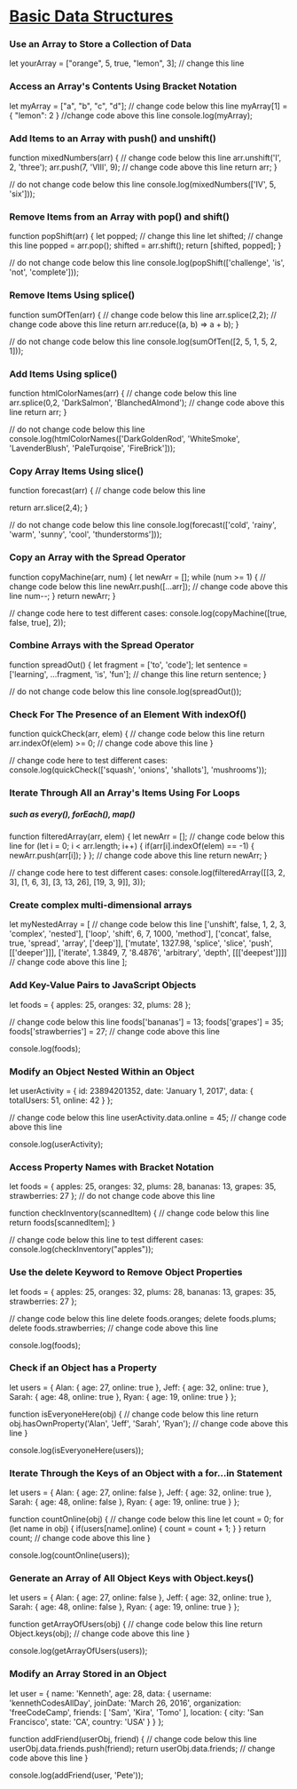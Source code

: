 # [Basic Data Structures](https://learn.freecodecamp.org/javascript-algorithms-and-data-structures/basic-data-structures)
### Use an Array to Store a Collection of Data
let yourArray = ["orange", 5, true, "lemon", 3]; // change this line

### Access an Array's Contents Using Bracket Notation
let myArray = ["a", "b", "c", "d"];
// change code below this line
myArray[1] = { "lemon": 2 }
//change code above this line
console.log(myArray);

### Add Items to an Array with push() and unshift()
function mixedNumbers(arr) {
  // change code below this line
  arr.unshift('I', 2, 'three');
  arr.push(7, 'VIII', 9);
  // change code above this line
  return arr;
}

// do not change code below this line
console.log(mixedNumbers(['IV', 5, 'six']));

### Remove Items from an Array with pop() and shift()
function popShift(arr) {
  let popped; // change this line
  let shifted; // change this line
  popped = arr.pop();
  shifted = arr.shift();
  return [shifted, popped];
}

// do not change code below this line
console.log(popShift(['challenge', 'is', 'not', 'complete']));

### Remove Items Using splice()
function sumOfTen(arr) {
  // change code below this line
  arr.splice(2,2);
  // change code above this line
  return arr.reduce((a, b) => a + b);
}

// do not change code below this line
console.log(sumOfTen([2, 5, 1, 5, 2, 1]));

### Add Items Using splice()
function htmlColorNames(arr) {
  // change code below this line
  arr.splice(0,2, 'DarkSalmon', 'BlanchedAlmond');
  // change code above this line
  return arr;
}

// do not change code below this line
console.log(htmlColorNames(['DarkGoldenRod', 'WhiteSmoke', 'LavenderBlush', 'PaleTurqoise', 'FireBrick']));

### Copy Array Items Using slice()
function forecast(arr) {
  // change code below this line

  return arr.slice(2,4);
}

// do not change code below this line
console.log(forecast(['cold', 'rainy', 'warm', 'sunny', 'cool', 'thunderstorms']));

### Copy an Array with the Spread Operator
function copyMachine(arr, num) {
  let newArr = [];
  while (num >= 1) {
    // change code below this line
    newArr.push([...arr]);
    // change code above this line
    num--;
  }
  return newArr;
}

// change code here to test different cases:
console.log(copyMachine([true, false, true], 2));

### Combine Arrays with the Spread Operator
function spreadOut() {
  let fragment = ['to', 'code'];
  let sentence = ['learning', ...fragment, 'is', 'fun']; // change this line
  return sentence;
}

// do not change code below this line
console.log(spreadOut());

### Check For The Presence of an Element With indexOf()
function quickCheck(arr, elem) {
  // change code below this line
  return arr.indexOf(elem) >= 0;
  // change code above this line
}

// change code here to test different cases:
console.log(quickCheck(['squash', 'onions', 'shallots'], 'mushrooms'));

### Iterate Through All an Array's Items Using For Loops
##### such as every(), forEach(), map()
function filteredArray(arr, elem) {
  let newArr = [];
  // change code below this line
  for (let i = 0; i < arr.length; i++) {
    if(arr[i].indexOf(elem) == -1) {
      newArr.push(arr[i]);
    }
  };
  // change code above this line
  return newArr;
}

// change code here to test different cases:
console.log(filteredArray([[3, 2, 3], [1, 6, 3], [3, 13, 26], [19, 3, 9]], 3));

### Create complex multi-dimensional arrays
let myNestedArray = [
  // change code below this line
  ['unshift', false, 1, 2, 3, 'complex', 'nested'],
  ['loop', 'shift', 6, 7, 1000, 'method'],
  ['concat', false, true, 'spread', 'array', ['deep']],
  ['mutate', 1327.98, 'splice', 'slice', 'push', [['deeper']]],
  ['iterate', 1.3849, 7, '8.4876', 'arbitrary', 'depth', [[['deepest']]]]
  // change code above this line
];

### Add Key-Value Pairs to JavaScript Objects
let foods = {
  apples: 25,
  oranges: 32,
  plums: 28
};

// change code below this line
foods['bananas'] = 13;
foods['grapes'] = 35;
foods['strawberries'] = 27;
// change code above this line

console.log(foods);

### Modify an Object Nested Within an Object
let userActivity = {
  id: 23894201352,
  date: 'January 1, 2017',
  data: {
    totalUsers: 51,
    online: 42
  }
};

// change code below this line
userActivity.data.online = 45;
// change code above this line

console.log(userActivity);

### Access Property Names with Bracket Notation
let foods = {
  apples: 25,
  oranges: 32,
  plums: 28,
  bananas: 13,
  grapes: 35,
  strawberries: 27
};
// do not change code above this line

function checkInventory(scannedItem) {
  // change code below this line
  return foods[scannedItem];
}

// change code below this line to test different cases:
console.log(checkInventory("apples"));

### Use the delete Keyword to Remove Object Properties
let foods = {
  apples: 25,
  oranges: 32,
  plums: 28,
  bananas: 13,
  grapes: 35,
  strawberries: 27
};

// change code below this line
delete foods.oranges;
delete foods.plums;
delete foods.strawberries;
// change code above this line

console.log(foods);

### Check if an Object has a Property
let users = {
  Alan: {
    age: 27,
    online: true
  },
  Jeff: {
    age: 32,
    online: true
  },
  Sarah: {
    age: 48,
    online: true
  },
  Ryan: {
    age: 19,
    online: true
  }
};

function isEveryoneHere(obj) {
  // change code below this line
  return obj.hasOwnProperty('Alan', 'Jeff', 'Sarah', 'Ryan');
  // change code above this line
}

console.log(isEveryoneHere(users));

### Iterate Through the Keys of an Object with a for...in Statement
let users = {
  Alan: {
    age: 27,
    online: false
  },
  Jeff: {
    age: 32,
    online: true
  },
  Sarah: {
    age: 48,
    online: false
  },
  Ryan: {
    age: 19,
    online: true
  }
};

function countOnline(obj) {
  // change code below this line
  let count = 0;
  for (let name in obj) {
    if(users[name].online) {
      count = count + 1;
    }
  }
  return count;
  // change code above this line
}

console.log(countOnline(users));

### Generate an Array of All Object Keys with Object.keys()
let users = {
  Alan: {
    age: 27,
    online: false
  },
  Jeff: {
    age: 32,
    online: true
  },
  Sarah: {
    age: 48,
    online: false
  },
  Ryan: {
    age: 19,
    online: true
  }
};

function getArrayOfUsers(obj) {
  // change code below this line
  return Object.keys(obj);
  // change code above this line
}

console.log(getArrayOfUsers(users));

### Modify an Array Stored in an Object
let user = {
  name: 'Kenneth',
  age: 28,
  data: {
    username: 'kennethCodesAllDay',
    joinDate: 'March 26, 2016',
    organization: 'freeCodeCamp',
    friends: [
      'Sam',
      'Kira',
      'Tomo'
    ],
    location: {
      city: 'San Francisco',
      state: 'CA',
      country: 'USA'
    }
  }
};

function addFriend(userObj, friend) {
  // change code below this line  
  userObj.data.friends.push(friend);
  return userObj.data.friends;
  // change code above this line
}

console.log(addFriend(user, 'Pete'));
